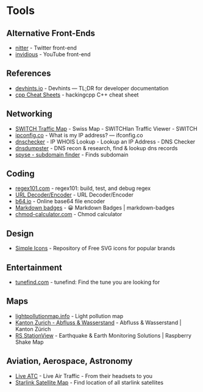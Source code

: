 # Tools

## Alternative Front-Ends
* [nitter](https://nitter.net/) - Twitter front-end
* [invidious](https://invidious.io/) - YouTube front-end

## References
* [devhints.io](https://devhints.io) - Devhints — TL;DR for developer documentation
* [cpp Cheat Sheets](https://hackingcpp.com/cpp/cheat_sheets.html) - hackingcpp C++ cheat sheet


## Networking

* [SWITCH Traffic Map](https://traffic.lan.switch.ch/vip/swiss-map/) - Swiss Map - SWITCHlan Traffic Viewer - SWITCH
* [ipconfig.co](http://ifconfig.co/) - What is my IP address? — ifconfig.co
* [dnschecker](https://dnschecker.org) - IP WHOIS Lookup - Lookup an IP Address - DNS Checker
* [dnsdumpster](https://dnsdumpster.com/) - DNS recon & research, find & lookup dns records
* [spyse - subdomain finder](https://spyse.com/tools/subdomain-finder) - Finds subdomain

## Coding

* [regex101.com](https://regex101.com/) - regex101: build, test, and debug regex
* [URL Decoder/Encoder](https://meyerweb.com/eric/tools/dencoder/) - URL Decoder/Encoder
* [b64.io](https://b64.io/) - Online base64 file encoder
* [Markdown badges](https://ileriayo.github.io/markdown-badges/) - 😀 Markdown Badges | markdown-badges
* [chmod-calculator.com](https://chmod-calculator.com/) - Chmod calculator

## Design

* [Simple Icons](https://simpleicons.org/) - Repository of Free SVG icons for popular brands


## Entertainment

* [tunefind.com](https://www.tunefind.com/) - tunefind: Find the tune you are looking for


## Maps

* [lightpollutionmap.info](https://www.lightpollutionmap.info/) - Light pollution map
* [Kanton Zurich - Abfluss & Wasserstand](https://www.zh.ch/de/umwelt-tiere/wasser-gewaesser/messdaten/abfluss-wasserstand.html) - Abfluss & Wasserstand | Kanton Zürich
* [RS StationView](https://stationview.raspberryshake.org/) - Earthquake & Earth Monitoring Solutions | Raspberry Shake Map

## Aviation, Aerospace, Astronomy

* [Live ATC](https://www.liveatc.net/) - Live Air Traffic - From their headsets to you
* [Starlink Satellite Map](https://satellitemap.space/?constellation=starlink) - Find location of all starlink satellites
